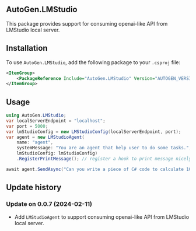 ## AutoGen.LMStudio

This package provides support for consuming openai-like API from LMStudio local server.

## Installation

To use `AutoGen.LMStudio`, add the following package to your `.csproj` file:

```xml
<ItemGroup>
    <PackageReference Include="AutoGen.LMStudio" Version="AUTOGEN_VERSION" />
</ItemGroup>
```

## Usage

```csharp
using AutoGen.LMStudio;
var localServerEndpoint = "localhost";
var port = 5000;
var lmStudioConfig = new LMStudioConfig(localServerEndpoint, port);
var agent = new LMStudioAgent(
    name: "agent",
    systemMessage: "You are an agent that help user to do some tasks.",
    lmStudioConfig: lmStudioConfig)
    .RegisterPrintMessage(); // register a hook to print message nicely to console

await agent.SendAsync("Can you write a piece of C# code to calculate 100th of fibonacci?");
```

## Update history

### Update on 0.0.7 (2024-02-11)

- Add `LMStudioAgent` to support consuming openai-like API from LMStudio local server.
